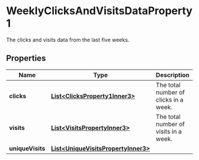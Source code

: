 

# WeeklyClicksAndVisitsDataProperty1

The clicks and visits data from the last five weeks.

## Properties

| Name | Type | Description | Notes |
|------------ | ------------- | ------------- | -------------|
|**clicks** | [**List&lt;ClicksProperty1Inner3&gt;**](ClicksProperty1Inner3.md) | The total number of clicks in a week. |  [optional] |
|**visits** | [**List&lt;VisitsPropertyInner3&gt;**](VisitsPropertyInner3.md) | The total number of visits in a week. |  [optional] |
|**uniqueVisits** | [**List&lt;UniqueVisitsPropertyInner3&gt;**](UniqueVisitsPropertyInner3.md) |  |  [optional] |



